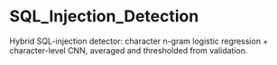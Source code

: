 # SQL_Injection_Detection
Hybrid SQL-injection detector: character n-gram logistic regression + character-level CNN, averaged and thresholded from validation.
